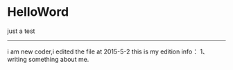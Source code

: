 # HelloWord
just a test


------------
i am new coder,i edited the file at 2015-5-2 
this is my edition info：
1、writing something about me.
